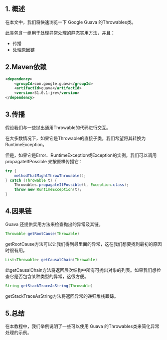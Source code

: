 ## 1. 概述

在本文中，我们将快速浏览一下 Google Guava 的Throwables类。

此类包含一组用于处理异常处理的静态实用方法，并且：

-   传播
-   处理原因链

## 2.Maven依赖

```xml
<dependency>
    <groupId>com.google.guava</groupId>
    <artifactId>guava</artifactId>
    <version>31.0.1-jre</version>
</dependency>
```

## 3.传播

假设我们与一些抛出通用Throwable的代码进行交互。

在大多数情况下，如果它是Throwable的直接子类，我们希望将其转换为RuntimeException。

但是，如果它是Error、RuntimeException或Exception的实例，我们可以调用propagateIfPossible 来按原样传播它：

```java
try {
    methodThatMightThrowThrowable();
} catch (Throwable t) {
    Throwables.propagateIfPossible(t, Exception.class);
    throw new RuntimeException(t);
}
```

## 4.因果链

Guava 还提供实用方法来检查抛出的异常及其链。

```java
Throwable getRootCause(Throwable)

```

getRootCause方法可以让我们得到最里面的异常，这在我们想要找到最初的原因时很有用。

```java
List<Throwable> getCausalChain(Throwable)
```

此getCausalChain方法将返回层次结构中所有可抛出对象的列表。如果我们想检查它是否包含某种类型的异常，这很方便。

```java
String getStackTraceAsString(Throwable)
```

getStackTraceAsString方法将返回异常的递归堆栈跟踪。

## 5.总结

在本教程中，我们举例说明了一些可以使用 Guava 的Throwables类来简化异常处理的示例。
